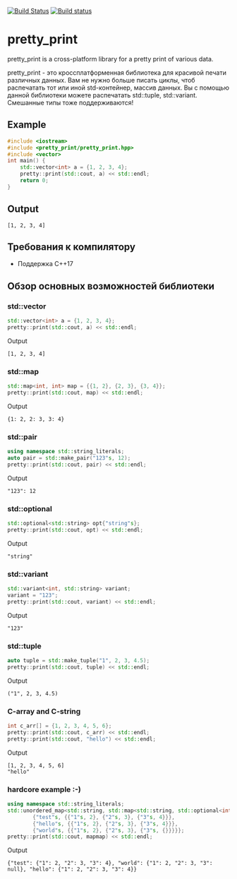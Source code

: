 [![Build Status](https://travis-ci.org/ciberst/pretty_print.svg?branch=master)](https://travis-ci.org/ciberst/pretty_print)
[![Build status](https://ci.appveyor.com/api/projects/status/ognl9dahv7vkhwnf?svg=true)](https://ci.appveyor.com/project/ciberst/pretty-print)
# pretty_print
pretty_print is a cross-platform library for a pretty print of various data.

pretty_print - это кроссплатформенная библиотека для красивой печати различных данных.
Вам не нужно больше писать циклы, чтоб распечатать тот или иной std-контейнер, массив данных.  Вы с помощью данной библиотеки можете распечатать std::tuple, std::variant. Смешанные типы тоже поддерживаются!

## Example

```cpp
#include <iostream>
#include <pretty_print/pretty_print.hpp>
#include <vector>
int main() {
    std::vector<int> a = {1, 2, 3, 4};
    pretty::print(std::cout, a) << std::endl;
    return 0;
}
```

## Output

```
[1, 2, 3, 4]
```

## Требования к компилятору
* Поддержка C++17


## Обзор основных возможностей библиотеки

### std::vector
```cpp
std::vector<int> a = {1, 2, 3, 4};
pretty::print(std::cout, a) << std::endl;
```
Output
```
[1, 2, 3, 4]
```
### std::map

```cpp
std::map<int, int> map = {{1, 2}, {2, 3}, {3, 4}};
pretty::print(std::cout, map) << std::endl;
```
Output
```
{1: 2, 2: 3, 3: 4}
```
### std::pair

```cpp
using namespace std::string_literals;
auto pair = std::make_pair("123"s, 12);
pretty::print(std::cout, pair) << std::endl;
```
Output
```
"123": 12
```

### std::optional
```cpp
std::optional<std::string> opt{"string"s};
pretty::print(std::cout, opt) << std::endl;
```
Output
```
"string"
```

### std::variant
```cpp
std::variant<int, std::string> variant;
variant = "123";
pretty::print(std::cout, variant) << std::endl;
```
Output
```
"123"
```

### std::tuple
```cpp
auto tuple = std::make_tuple("1", 2, 3, 4.5);
pretty::print(std::cout, tuple) << std::endl;
```
Output
```
("1", 2, 3, 4.5)
```
### C-array and C-string
```cpp
int c_arr[] = {1, 2, 3, 4, 5, 6};
pretty::print(std::cout, c_arr) << std::endl;
pretty::print(std::cout, "hello") << std::endl;
```
Output
```
[1, 2, 3, 4, 5, 6]
"hello"
```

### hardcore example :-)
```cpp
using namespace std::string_literals;
std::unordered_map<std::string, std::map<std::string, std::optional<int>>> mapmap = {
        {"test"s, {{"1"s, 2}, {"2"s, 3}, {"3"s, 4}}},
        {"hello"s, {{"1"s, 2}, {"2"s, 3}, {"3"s, 4}}},
        {"world"s, {{"1"s, 2}, {"2"s, 3}, {"3"s, {}}}}};
pretty::print(std::cout, mapmap) << std::endl;
```
Output
```
{"test": {"1": 2, "2": 3, "3": 4}, "world": {"1": 2, "2": 3, "3": null}, "hello": {"1": 2, "2": 3, "3": 4}}
```
